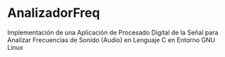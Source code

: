 # AnalizadorFreq
Implementación de una Aplicación de Procesado Digital de la Señal para Analizar Frecuencias de Sonido (Audio) en Lenguaje C en Entorno GNU Linux 
